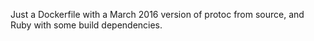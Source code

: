 Just a Dockerfile with a March 2016 version of protoc from source, and Ruby with some build dependencies.
